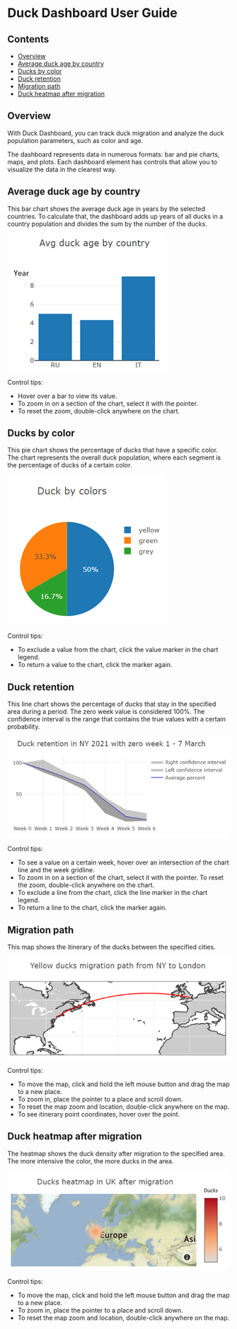 # Duck Dashboard User Guide

## Contents

- [Overview](#overview)
- [Average duck age by country](#average-duck-age-by-country)
- [Ducks by color](#ducks-by-color)
- [Duck retention](#duck-retention)
- [Migration path](#migration-path)
- [Duck heatmap after migration](#duck-heatmap-after-migration)

## Overview<a id="overview"></a>

With Duck Dashboard, you can track duck migration and analyze the duck population parameters, such as color and age.

The dashboard represents data in numerous formats: bar and pie charts, maps, and plots. Each dashboard element has controls that allow you to visualize the data in the clearest way.

## Average duck age by country<a id="average-duck-age-by-country"></a>

This bar chart shows the average duck age in years by the selected countries. To calculate that, the dashboard adds up years of all ducks in a country population and divides the sum by the number of the ducks.

![Bar chart](./media1/bar_chart.png)

Control tips:

- Hover over a bar to view its value.
- To zoom in on a section of the chart, select it with the pointer.
- To reset the zoom, double-click anywhere on the chart.

## Ducks by color<a id="ducks-by-color"></a>

This pie chart shows the percentage of ducks that have a specific color. The chart represents the overall duck population, where each segment is the percentage of ducks of a certain color.

![Bar chart](./media1/pie_chart.png)

Control tips:

- To exclude a value from the chart, click the value marker in the chart legend.
- To return a value to the chart, click the marker again.

## Duck retention<a id="duck-retention"></a>

This line chart shows the percentage of ducks that stay in the specified area during a period. The zero week value is considered 100%. The confidence interval is the range that contains the true values with a certain probability.

![Bar chart](./media1/line_chart.png)

Control tips:

- To see a value on a certain week, hover over an intersection of the chart line and the week gridline.
- To zoom in on a section of the chart, select it with the pointer. To reset the zoom, double-click anywhere on the chart.
- To exclude a line from the chart, click the line marker in the chart legend.
- To return a line to the chart, click the marker again.

## Migration path<a id="migration-path"></a>

This map shows the itinerary of the ducks between the specified cities.

![Bar chart](./media1/map.png)

Control tips:

- To move the map, click and hold the left mouse button and drag the map to a new place.
- To zoom in, place the pointer to a place and scroll down.
- To reset the map zoom and location, double-click anywhere on the map.
- To see itinerary point coordinates, hover over the point.

## Duck heatmap after migration<a id="duck-heatmap-after-migration"></a>

The heatmap shows the duck density after migration to the specified area. The more intensive the color, the more ducks in the area.

![Bar chart](./media1/heatmap.png)

Control tips:

- To move the map, click and hold the left mouse button and drag the map to a new place.
- To zoom in, place the pointer to a place and scroll down.
- To reset the map zoom and location, double-click anywhere on the map.
